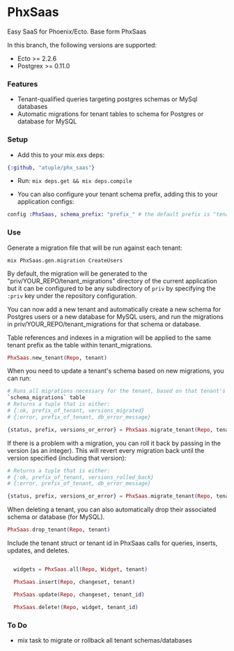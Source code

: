 # PhxSaas

Easy SaaS for Phoenix/Ecto.
Base form PhxSaas

In this branch, the following versions are supported:
* Ecto >= 2.2.6
* Postgrex >= 0.11.0

### Features
* Tenant-qualified queries targeting postgres schemas or MySql databases
* Automatic migrations for tenant tables to schema for Postgres or
database for MySQL

### Setup

- Add this to your mix.exs deps:
```elixir
{:github, "atuple/phx_saas"}
```
- Run:
```mix deps.get && mix deps.compile```

- You can also configure your tenant schema prefix, adding this to your application configs:
```elixir
config :PhxSaas, schema_prefix: "prefix_" # the default prefix is "tenant_"
```

### Use

Generate a migration file that will be run against each tenant:

```
mix PhxSaas.gen.migration CreateUsers
```

By default, the migration will be generated to the
"priv/YOUR_REPO/tenant_migrations" directory of the current application but it
can be configured to be any subdirectory of `priv` by specifying the `:priv` key
under the repository configuration.

You can now add a new tenant and automatically create a new schema for Postgres
users or a new database for MySQL users, and run the migrations in
priv/YOUR_REPO/tenant_migrations for that schema or database.

Table references and indexes in a migration will be applied to the same tenant
prefix as the table within tenant_migrations.

```elixir
PhxSaas.new_tenant(Repo, tenant)
```

When you need to update a tenant's schema based on new migrations, you can run:

```elixir
# Runs all migrations necessary for the tenant, based on that tenant's
`schema_migrations` table
# Returns a tuple that is either:
# {:ok, prefix_of_tenant, versions_migrated}
# {:error, prefix_of_tenant, db_error_message}

{status, prefix, versions_or_error} = PhxSaas.migrate_tenant(Repo, tenant)
```

If there is a problem with a migration, you can roll it back by passing in the
version (as an integer). This will revert every migration back until the version
specified (including that version):

```elixir
# Returns a tuple that is either:
# {:ok, prefix_of_tenant, versions_rolled_back}
# {:error, prefix_of_tenant, db_error_message}

{status, prefix, versions_or_error} = PhxSaas.migrate_tenant(Repo, tenant, :down, to: 20160711125401)
```

When deleting a tenant, you can also automatically drop their associated schema or database (for MySQL).

```elixir
PhxSaas.drop_tenant(Repo, tenant)
```

Include the tenant struct or tenant id in PhxSaas calls for queries, inserts, updates, and deletes.

```elixir

  widgets = PhxSaas.all(Repo, Widget, tenant)

  PhxSaas.insert(Repo, changeset, tenant)

  PhxSaas.update(Repo, changeset, tenant_id)

  PhxSaas.delete!(Repo, widget, tenant_id)

```

### To Do

- mix task to migrate or rollback all tenant schemas/databases
